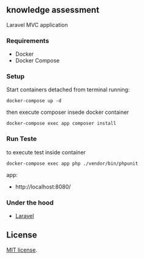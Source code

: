 ## knowledge assessment
Laravel MVC application 
### Requirements

- Docker
- Docker Compose

### Setup

Start containers detached from terminal running: 
```shell script
docker-compose up -d
```

then execute composer insede docker container
```shell script
docker-compose exec app composer install
```

### Run Teste

to execute test inside container
```shell script
docker-compose exec app php ./vendor/bin/phpunit
```

app:
- http://localhost:8080/


### Under the hood
- [Laravel](https://laravel.com/)
## License

[MIT license](https://opensource.org/licenses/MIT).

